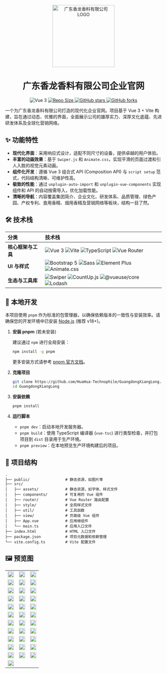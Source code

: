 <p align="center">
  <a href="#">
    <img src="https://imglink.win/image/2025/07/11/GWZNI.webp" alt="广东香龙香料有限公司 LOGO" width="200">
  </a>
</p>
<h1 align="center">广东香龙香料有限公司企业官网</h1>
<p align="center">
  <img src="https://img.shields.io/badge/Vue.js-3.5-4FC08D?style=flat&logo=vue.js" alt="Vue 3">
  <a href="https://github.com/HuaHua-Technophile/GuangdongXiangLong">
    <img src="https://img.shields.io/github/repo-size/HuaHua-Technophile/GuangdongXiangLong?style=flat" alt="Repo Size">
  </a>
  <a href="https://github.com/HuaHua-Technophile/GuangdongXiangLong/stargazers">
    <img src="https://img.shields.io/github/stars/HuaHua-Technophile/GuangdongXiangLong?style=flat&logo=github" alt="GitHub stars">
  </a>
  <a href="https://github.com/HuaHua-Technophile/GuangdongXiangLong/network/members">
    <img src="https://img.shields.io/github/forks/HuaHua-Technophile/GuangdongXiangLong?style=flat&logo=github" alt="GitHub forks">
  </a>
</p>

一个为广东香龙香料有限公司打造的现代化企业官网。项目基于 Vue 3 + Vite 构建，旨在通过动态、优雅的界面，全面展示公司的雄厚实力、深厚文化底蕴、先进研发体系及全球化营销网络。

## ✨ 功能特性

- **现代化界面**：采用响应式设计，适配不同尺寸的设备，提供卓越的用户体验。
- **丰富的动画效果**：基于 `Swiper.js` 和 `Animate.css`，实现平滑的页面过渡和引人入胜的视觉元素动画。
- **组件化开发**：遵循 Vue 3 组合式 API (Composition API) 与 `script setup` 范式，代码结构清晰、可维护性高。
- **极致的性能**：通过 `unplugin-auto-import` 和 `unplugin-vue-components` 实现组件和 API 的自动按需导入，优化加载性能。
- **清晰的导航**：内容覆盖集团简介、企业文化、研发体系、品质管理、绿色产园、产权专利、食用香精、烟用香精及营销网络等板块，结构一目了然。

## 🛠️ 技术栈

| 分类               | 技术栈                                                                                                                                                                                                                                                                                                                                                                                                             |
| :----------------- | :----------------------------------------------------------------------------------------------------------------------------------------------------------------------------------------------------------------------------------------------------------------------------------------------------------------------------------------------------------------------------------------------------------------- |
| **核心框架与工具** | <img src="https://img.shields.io/badge/Vue.js-3.5-4FC08D?style=flat&logo=vue.js" alt="Vue 3"> <img src="https://img.shields.io/badge/Vite-7.0-646CFF?style=flat&logo=vite" alt="Vite"> <img src="https://img.shields.io/badge/TypeScript-5.8-3178C6?style=flat&logo=typescript" alt="TypeScript"> <img src="https://img.shields.io/badge/Vue_Router-4.5-4FC08D?style=flat&logo=vue.js" alt="Vue Router">           |
| **UI 与样式**      | <img src="https://img.shields.io/badge/Bootstrap-5.3-7952B3?style=flat&logo=bootstrap" alt="Bootstrap 5"> <img src="https://img.shields.io/badge/Sass-1.89-CC6699?style=flat&logo=sass" alt="Sass"> <img src="https://img.shields.io/badge/Element_Plus-2.10-409EFF?style=flat&logo=element-plus" alt="Element Plus"> <img src="https://img.shields.io/badge/Animate.css-4.1-3B4A68?style=flat" alt="Animate.css"> |
| **生态与工具库**   | <img src="https://img.shields.io/badge/Swiper-11.2-6332F6?style=flat&logo=swiper" alt="Swiper"> <img src="https://img.shields.io/badge/CountUp.js-2.9-F39F18?style=flat" alt="CountUp.js"> <img src="https://img.shields.io/badge/@vueuse/core-13.5-4FC08D?style=flat&logo=vueuse" alt="@vueuse/core"> <img src="https://img.shields.io/badge/Lodash-4.17-3492FF?style=flat&logo=lodash" alt="Lodash">             |

## 🚀 本地开发

本项目使用 `pnpm` 作为标准的包管理器，以确保依赖版本的一致性与安装效率。请确保您的开发环境中已安装 [Node.js](https://nodejs.org/) (推荐 v18+)。

1.  **安装 pnpm** (若未安装)

    建议通过 `npm` 进行全局安装：

    ```bash
    npm install -g pnpm
    ```

    更多安装方式请参考 [pnpm 官方文档](https://pnpm.io/installation)。

2.  **克隆项目**

    ```bash
    git clone https://github.com/HuaHua-Technophile/GuangdongXiangLong.git
    cd GuangdongXiangLong
    ```

3.  **安装依赖**

    ```bash
    pnpm install
    ```

4.  **运行脚本**
    - `pnpm dev`：启动本地开发服务器。
    - `pnpm build`：使用 TypeScript 编译器 (`vue-tsc`) 进行类型检查，并打包项目到 `dist` 目录用于生产环境。
    - `pnpm preview`：在本地预览生产环境构建后的项目。

## 📁 项目结构

```
.
├── public/                # 静态资源，如图片等
├── src/
│   ├── assets/            # 静态资源，如字体、样式文件
│   ├── components/        # 可复用的 Vue 组件
│   ├── router/            # Vue Router 路由配置
│   ├── style/             # 全局样式文件
│   ├── util/              # 工具函数
│   ├── view/              # 页面级 Vue 组件
│   ├── App.vue            # 应用根组件
│   └── main.ts            # 应用入口文件
├── index.html             # HTML 入口文件
├── package.json           # 项目元数据和依赖管理
└── vite.config.ts         # Vite 配置文件
```

## 🖼️ 预览图

<table>
  <tr>
    <td><img src="https://imglink.win/image/2025/07/10/GW0YM.webp" width="100%"></td>
    <td><img src="https://imglink.win/image/2025/07/10/GWToJ.webp" width="100%"></td>
    <td><img src="https://imglink.win/image/2025/07/10/GBqU3.webp" width="100%"></td>
  </tr>
  <tr>
    <td><img src="https://imglink.win/image/2025/07/10/GBgSB.webp" width="100%"></td>
    <td><img src="https://imglink.win/image/2025/07/10/GBVBF.webp" width="100%"></td>
    <td><img src="https://imglink.win/image/2025/07/10/GB311.webp" width="100%"></td>
  </tr>
  <tr>
    <td><img src="https://imglink.win/image/2025/07/10/GBXli.webp" width="100%"></td>
    <td><img src="https://imglink.win/image/2025/07/10/GBUL7.webp" width="100%"></td>
    <td><img src="https://imglink.win/image/2025/07/10/GBGZn.webp" width="100%"></td>
  </tr>
  <tr>
    <td><img src="https://imglink.win/image/2025/07/10/GBCtQ.webp" width="100%"></td>
    <td><img src="https://imglink.win/image/2025/07/10/GB2Ep.webp" width="100%"></td>
    <td><img src="https://imglink.win/image/2025/07/10/GBxoj.webp" width="100%"></td>
  </tr>
  <tr>
    <td><img src="https://imglink.win/image/2025/07/10/GBpUE.webp" width="100%"></td>
    <td><img src="https://imglink.win/image/2025/07/10/GBOJC.webp" width="100%"></td>
    <td><img src="https://imglink.win/image/2025/07/10/GBfBo.webp" width="100%"></td>
  </tr>
  <tr>
    <td><img src="https://imglink.win/image/2025/07/10/GB7q6.webp" width="100%"></td>
    <td><img src="https://imglink.win/image/2025/07/10/GBlPX.webp" width="100%"></td>
    <td><img src="https://imglink.win/image/2025/07/10/GBPLy.webp" width="100%"></td>
  </tr>
  <tr>
    <td><img src="https://imglink.win/image/2025/07/10/GBKAm.webp" width="100%"></td>
    <td><img src="https://imglink.win/image/2025/07/10/GBzpg.webp" width="100%"></td>
    <td><img src="https://imglink.win/image/2025/07/10/GBmE9.webp" width="100%"></td>
  </tr>
  <tr>
    <td><img src="https://imglink.win/image/2025/07/10/GBSRP.webp" width="100%"></td>
    <td><img src="https://imglink.win/image/2025/07/10/GBHU0.webp" width="100%"></td>
    <td><img src="https://imglink.win/image/2025/07/10/GB6JL.webp" width="100%"></td>
  </tr>
  <tr>
    <td><img src="https://imglink.win/image/2025/07/10/GBv5f.webp" width="100%"></td>
    <td><img src="https://imglink.win/image/2025/07/10/GBYqZ.webp" width="100%"></td>
    <td><img src="https://imglink.win/image/2025/07/10/GBEPs.webp" width="100%"></td>
  </tr>
  <tr>
    <td><img src="https://imglink.win/image/2025/07/10/GBDwx.webp" width="100%"></td>
    <td><img src="https://imglink.win/image/2025/07/10/GBsAI.webp" width="100%"></td>
    <td><img src="https://imglink.win/image/2025/07/10/GBQpu.webp" width="100%"></td>
  </tr>
  <tr>
    <td><img src="https://imglink.win/image/2025/07/10/GBNDG.webp" width="100%"></td>
    <td><img src="https://imglink.win/image/2025/07/10/GBLRM.webp" width="100%"></td>
    <td><img src="https://imglink.win/image/2025/07/10/GBiGJ.webp" width="100%"></td>
  </tr>
    <tr>
    <td><img src="https://imglink.win/image/2025/07/10/GBeH3.webp" width="100%"></td>
    <td></td>
    <td></td>
  </tr>
</table>
